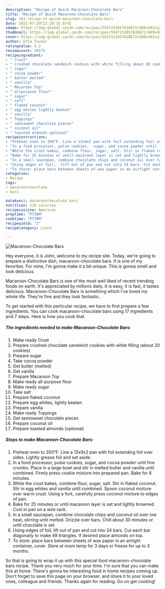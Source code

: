 ```yaml
---
description: "Recipe of Quick Macaroon-Chocolate Bars"
title: "Recipe of Quick Macaroon-Chocolate Bars"
slug: 161-recipe-of-quick-macaroon-chocolate-bars
date: 2021-07-29T12:38:15.874Z
image: https://img-global.cpcdn.com/recipes/5547152857628672/680x482cq70/macaroon-chocolate-bars-recipe-main-photo.jpg
thumbnail: https://img-global.cpcdn.com/recipes/5547152857628672/680x482cq70/macaroon-chocolate-bars-recipe-main-photo.jpg
cover: https://img-global.cpcdn.com/recipes/5547152857628672/680x482cq70/macaroon-chocolate-bars-recipe-main-photo.jpg
author: Etta Tucker
ratingvalue: 4.2
reviewcount: 26575
recipeingredient:
- " Crust"
- " crushed chocolate sandwich cookies with white filling about 20 cookies"
- " sugar"
- " cocoa powder"
- " butter melted"
- " vanilla"
- " Macaroon Top"
- " allpurpose flour"
- " sugar"
- " salt"
- " flaked coconut"
- " egg whites lightly beaten"
- " vanilla"
- " Toppings"
- " semisweet chocolate pieces"
- " coconut oil"
- " toasted almonds optional"
recipeinstructions:
- "Preheat oven to 350°F. Line a 13x9x2 pan with foil extending foil over sides.  Lightly grease foil and set aside."
- "In a food processor, pulse cookies,  sugar, and cocoa powder until fine crumbs. Place in a large bowl and stir in melted butter and vanilla until combined. Firmly press cookie mixture into prepared pan. Bake for 8 minutes."
- "While the crust bakes, combine flour, sugar, salt. Stir in flaked coconut.  Stir in egg whites and vanilla until combined.   Spoon coconut mixture over warm crust.  Using a fork, carefully press coconut mixture to edges of pan."
- "Bake for 25 minutes or until macaroon layer is set and lightly browned. Cool in pan on a wire rack."
- "In a small saucepan, combine chocolate chips and coconut oil over low heat, stirring until melted. Drizzle over bars.  Chill about 30 minutes or until chocolate is set."
- "Using edges of foil,  lift out of pan and cut into 24 bars. Cut each bar diagonally to make 48 triangles. If desired place almonds on top."
- "To store: place bars between sheets of wax paper in an airtight container, cover.  Store at room temp for 3 days or freeze for up to 3 months."
categories:
- Recipe
tags:
- macaroonchocolate
- bars

katakunci: macaroonchocolate bars 
nutrition: 218 calories
recipecuisine: American
preptime: "PT36M"
cooktime: "PT39M"
recipeyield: "2"
recipecategory: Lunch

---
```



![Macaroon-Chocolate Bars](https://img-global.cpcdn.com/recipes/5547152857628672/680x482cq70/macaroon-chocolate-bars-recipe-main-photo.jpg)

Hey everyone, it is John, welcome to my recipe site. Today, we're going to prepare a distinctive dish, macaroon-chocolate bars. It is one of my favorites. For mine, I'm gonna make it a bit unique. This is gonna smell and look delicious.



Macaroon-Chocolate Bars is one of the most well liked of recent trending foods on earth. It's appreciated by millions daily. It is easy, it is fast, it tastes delicious. Macaroon-Chocolate Bars is something which I've loved my whole life. They're fine and they look fantastic.


To get started with this particular recipe, we have to first prepare a few ingredients. You can cook macaroon-chocolate bars using 17 ingredients and 7 steps. Here is how you cook that.

<!--inarticleads1-->

##### The ingredients needed to make Macaroon-Chocolate Bars:

1. Make ready  Crust
1. Prepare  crushed chocolate sandwich cookies with white filling (about 20 cookies)
1. Prepare  sugar
1. Take  cocoa powder
1. Get  butter (melted)
1. Get  vanilla
1. Prepare  Macaroon Top
1. Make ready  all-purpose flour
1. Make ready  sugar
1. Take  salt
1. Prepare  flaked coconut
1. Prepare  egg whites, lightly beaten
1. Prepare  vanilla
1. Make ready  Toppings
1. Get  semisweet chocolate pieces
1. Prepare  coconut oil
1. Prepare  toasted almonds (optional)




<!--inarticleads2-->

##### Steps to make Macaroon-Chocolate Bars:

1. Preheat oven to 350°F. Line a 13x9x2 pan with foil extending foil over sides.  Lightly grease foil and set aside.
1. In a food processor, pulse cookies,  sugar, and cocoa powder until fine crumbs. Place in a large bowl and stir in melted butter and vanilla until combined. Firmly press cookie mixture into prepared pan. Bake for 8 minutes.
1. While the crust bakes, combine flour, sugar, salt. Stir in flaked coconut.  Stir in egg whites and vanilla until combined.   Spoon coconut mixture over warm crust.  Using a fork, carefully press coconut mixture to edges of pan.
1. Bake for 25 minutes or until macaroon layer is set and lightly browned. Cool in pan on a wire rack.
1. In a small saucepan, combine chocolate chips and coconut oil over low heat, stirring until melted. Drizzle over bars.  Chill about 30 minutes or until chocolate is set.
1. Using edges of foil,  lift out of pan and cut into 24 bars. Cut each bar diagonally to make 48 triangles. If desired place almonds on top.
1. To store: place bars between sheets of wax paper in an airtight container, cover.  Store at room temp for 3 days or freeze for up to 3 months.




So that is going to wrap it up with this special food macaroon-chocolate bars recipe. Thank you very much for your time. I'm sure that you can make this at home. There's gonna be interesting food in home recipes coming up. Don't forget to save this page on your browser, and share it to your loved ones, colleague and friends. Thanks again for reading. Go on get cooking!
